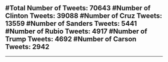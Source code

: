 #Total Number of Tweets: 70643 
#Number of Clinton Tweets: 39088
#Number of Cruz Tweets: 13559
#Number of Sanders Tweets: 5441
#Number of Rubio Tweets: 4917
#Number of Trump Tweets: 4692
#Number of Carson Tweets: 2942
---
---
